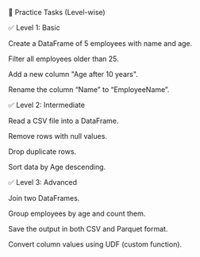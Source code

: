🧠 Practice Tasks (Level-wise) 

✅ Level 1: Basic 

Create a DataFrame of 5 employees with name and age. 

Filter all employees older than 25. 

Add a new column "Age after 10 years". 

Rename the column “Name” to “EmployeeName”. 

✅ Level 2: Intermediate 

Read a CSV file into a DataFrame. 

Remove rows with null values. 

Drop duplicate rows. 

Sort data by Age descending. 

✅ Level 3: Advanced 

Join two DataFrames. 

Group employees by age and count them. 

Save the output in both CSV and Parquet format. 

Convert column values using UDF (custom function). 
